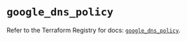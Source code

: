 # `google_dns_policy`

Refer to the Terraform Registry for docs: [`google_dns_policy`](https://registry.terraform.io/providers/hashicorp/google-beta/5.38.0/docs/resources/google_dns_policy).
